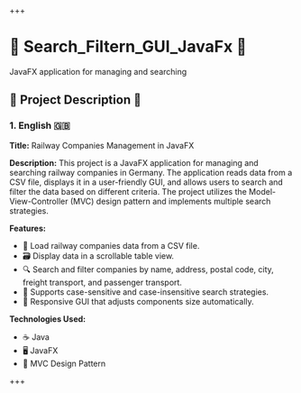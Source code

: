 +++

# 🚂 Search_Filtern_GUI_JavaFx 🚂
JavaFX application for managing and searching

## 📜 Project Description 📜

### 1. English 🇬🇧

**Title:** Railway Companies Management in JavaFX

**Description:**
This project is a JavaFX application for managing and searching railway companies in Germany. The application reads data from a CSV file, displays it in a user-friendly GUI, and allows users to search and filter the data based on different criteria. The project utilizes the Model-View-Controller (MVC) design pattern and implements multiple search strategies.

**Features:**

- 📂 Load railway companies data from a CSV file.
- 🗃️ Display data in a scrollable table view.
- 🔍 Search and filter companies by name, address, postal code, city, freight transport, and passenger transport.
- 📝 Supports case-sensitive and case-insensitive search strategies.
- 📱 Responsive GUI that adjusts components size automatically.

**Technologies Used:**

- ☕ Java
- 🖥️ JavaFX
- 📐 MVC Design Pattern

+++
